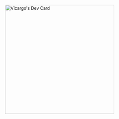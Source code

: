 <a href="https://app.daily.dev/vicargo"><img src="https://api.daily.dev/devcards/v2/rT6hlCXhd7XjTkcpCjndT.png?r=6al" width="356" alt="Vicargo's Dev Card"/></a>
